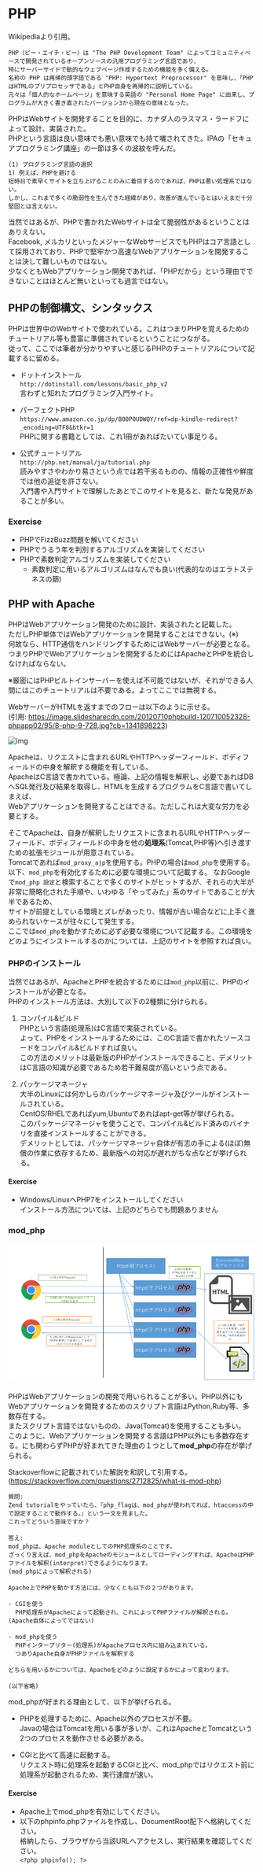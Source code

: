 # PHP
Wikipediaより引用。

```
PHP（ピー・エイチ・ピー）は "The PHP Development Team" によってコミュニティベースで開発されているオープンソースの汎用プログラミング言語であり、  
特にサーバーサイドで動的なウェブページ作成するための機能を多く備える。   
名称の PHP は再帰的頭字語である "PHP: Hypertext Preprocessor" を意味し、「PHPはHTMLのプリプロセッサである」とPHP自身を再帰的に説明している。   
元々は「個人的なホームページ」を意味する英語の "Personal Home Page" に由来し、プログラムが大きく書き直されたバージョン3から現在の意味となった。
```

PHPはWebサイトを開発することを目的に、カナダ人のラスマス・ラードフによって設計、実装された。  
PHPという言語は良い意味でも悪い意味でも持て囃されてきた。IPAの「セキュアプログラミング講座」の一節は多くの波紋を呼んだ。

```
(1) プログラミング言語の選択
1) 例えば、PHPを避ける
短時日で素早くサイトを立ち上げることのみに着目するのであれば、PHPは悪い処理系ではない。  
しかし、これまで多くの脆弱性を生んできた経緯があり、改善が進んでいるとはいえまだ十分堅固とは言えない。
```

当然ではあるが、PHPで書かれたWebサイトは全て脆弱性があるということはありえない。  
Facebook, メルカリといったメジャーなWebサービスでもPHPはコア言語として採用されており、PHPで堅牢かつ高速なWebアプリケーションを開発することは決して難しいものではない。  
少なくともWebアプリケーション開発であれば、「PHPだから」という理由でできないことはほとんど無いといっても過言ではない。  

## PHPの制御構文、シンタックス
PHPは世界中のWebサイトで使われている。これはつまりPHPを覚えるためのチュートリアル等も豊富に準備されているということにつながる。  
従って、ここでは筆者が分かりやすいと感じるPHPのチュートリアルについて記載するに留める。  

- ドットインストール  
  `http://dotinstall.com/lessons/basic_php_v2`  
  言わずと知れたプログラミング入門サイト。

- パーフェクトPHP  
  `https://www.amazon.co.jp/dp/B00P0UDWQY/ref=dp-kindle-redirect?_encoding=UTF8&btkr=1`  
  PHPに関する書籍としては、これ1冊があればたいてい事足りる。

- 公式チュートリアル  
 `http://php.net/manual/ja/tutorial.php`  
  読みやすさやわかり易さという点では若干劣るものの、情報の正確性や鮮度では他の追従を許さない。  
  入門書や入門サイトで理解したあとでこのサイトを見ると、新たな発見があることが多い。  

### Exercise
- PHPでFizzBuzz問題を解いてください
- PHPでうるう年を判別するアルゴリズムを実装してください
- PHPで素数判定アルゴリズムを実装してください  
  - 素数判定に用いるアルゴリズムはなんでも良い(代表的なのはエラトステネスの篩)

## PHP with Apache
PHPはWebアプリケーション開発のために設計、実装されたと記載した。  
ただしPHP単体ではWebアプリケーションを開発することはできない。(※)  
何故なら、HTTP通信をハンドリングするためにはWebサーバーが必要となる。つまりPHPでWebアプリケーションを開発するためにはApacheとPHPを統合しなければならない。  

※厳密にはPHPビルトインサーバーを使えば不可能ではないが、それができる人間にはこのチュートリアルは不要である。よってここでは無視する。  

WebサーバーがHTMLを返すまでのフローは以下のように示せる。  
(引用: https://image.slidesharecdn.com/20120710phpbuild-120710052328-phpapp02/95/8-php-9-728.jpg?cb=1341898223)  

![img](https://image.slidesharecdn.com/20120710phpbuild-120710052328-phpapp02/95/8-php-9-728.jpg?cb=1341898223)

Apacheは、リクエストに含まれるURLやHTTPヘッダーフィールド、ボディフィールドの中身を解釈する機能を有している。  
ApacheはC言語で書かれている。極論、上記の情報を解釈し、必要であればDBへSQL発行及び結果を取得し、HTMLを生成するプログラムをC言語で書いてしまえば、  
Webアプリケーションを開発することはできる。ただしこれは大変な労力を必要とする。  

そこでApacheは、自身が解釈したリクエストに含まれるURLやHTTPヘッダーフィールド、ボディフィールドの中身を他の**処理系**(Tomcat,PHP等)へ引き渡すための拡張モジュールが用意されている。  
Tomcatであれば`mod_proxy_ajp`を使用する。PHPの場合は`mod_php`を使用する。以下、`mod_php`を有効化するために必要な環境について記載する。 
なおGoogleで`mod_php 設定`と検索することで多くのサイトがヒットするが、それらの大半が非常に簡略化された手順や、いわゆる「やってみた」系のサイトであることが大半であるため、  
サイトが前提としている環境とズレがあったり、情報が古い場合などに上手く進められないケースが往々にして発生する。  
ここでは`mod_php`を動かすために必ず必要な環境について記載する。この環境をどのようにインストールするのかについては、上記のサイトを参照すれば良い。

### PHPのインストール
当然ではあるが、ApacheとPHPを統合するためには`mod_php`以前に、PHPのインストールが必要となる。  
PHPのインストール方法は、大別して以下の2種類に分けられる。  

1.  コンパイル&ビルド  
  PHPという言語(処理系)はC言語で実装されている。  
  よって、PHPをインストールするためには、このC言語で書かれたソースコードをコンパイル&ビルドすれば良い。  
  この方法のメリットは最新版のPHPがインストールできること、デメリットはC言語の知識が必要であるため若干難易度が高いという点である。  

2.  パッケージマネージャ  
  大半のLinuxには何かしらのパッケージマネージャ及びツールがインストールされている。  
  CentOS/RHELであればyum,Ubuntuであればapt-get等が挙げられる。  
  このパッケージマネージャを使うことで、コンパイル&ビルド済みのバイナリを直接インストールすることができる。  
  デメリットとしては、パッケージマネージャ自体が有志の手による(ほぼ)無償の作業に依存するため、最新版への対応が遅れがちな点などが挙げられる。  

#### Exercise
- Windows/LinuxへPHP7をインストールしてください  
  インストール方法については、上記のどちらでも問題ありません

### mod_php
![img](mod_php.png)

PHPはWebアプリケーションの開発で用いられることが多い。PHP以外にもWebアプリケーションを開発するためのスクリプト言語はPython,Ruby等、多数存在する。  
またスクリプト言語ではないものの、Java(Tomcat)を使用することも多い。  
このように、Webアプリケーションを開発する言語はPHP以外にも多数存在する。にも関わらずPHPが好まれてきた理由の１つとして**mod_php**の存在が挙げられる。  

Stackoverflowに記載されていた解説を和訳して引用する。(https://stackoverflow.com/questions/2712825/what-is-mod-php)

```
質問:  
Zend tutorialをやっていたら、『php_flagは、mod_phpが使われてれば、htaccessの中で設定することで動作する。』という一文を見ました。  
これってどういう意味ですか？

答え:  
mod_phpは、Apache moduleとしてのPHP処理系のことです。  
ざっくり言えば、mod_phpをApacheのモジュールとしてローディングすれば、ApacheはPHPファイルを解釈(interpret)できるようになります。  
(mod_phpによって解釈される)

Apache上でPHPを動かす方法には、少なくとも以下の２つがあります。  

- CGIを使う  
  PHP処理系がApacheによって起動され、これによってPHPファイルが解釈される。(Apache自体によってではない)  

- mod_phpを使う  
  PHPインタープリター(処理系)がApacheプロセス内に組み込まれている。  
  つありApache自身がPHPファイルを解釈する

どちらを用いるかについては、Apacheをどのように設定するかによって変わります。  

(以下省略)
```

mod_phpが好まれる理由として、以下が挙げられる。  

- PHPを処理するために、Apache以外のプロセスが不要。  
  Javaの場合はTomcatを用いる事が多いが、これはApacheとTomcatという2つのプロセスを動作させる必要がある。  

- CGIと比べて高速に起動する。  
  リクエスト時に処理系を起動するCGIと比べ、mod_phpではリクエスト前に処理系が起動されるため、実行速度が速い。  

#### Exercise
- Apache上でmod_phpを有効にしてください。  
- 以下のphpinfo.phpファイルを作成し、DocumentRoot配下へ格納してください。  
  格納したら、ブラウザから当該URLへアクセスし、実行結果を確認してください。  
  `<?php phpinfo(); ?>`





